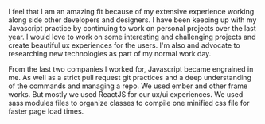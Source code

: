 I feel that I am an amazing fit because of my extensive experience working along side other developers and designers. I have been keeping up with my Javascript practice by continuing to work on personal projects over the last year. I would love to work on some interesting and challenging projects  and create beautiful ux experiences for the users. I'm also and advocate to researching new technologies as part of my normal work day.

From the last two companies I worked for, Javascript became engrained in me. As well as a strict pull request git practices and a deep understanding of the commands and managing a repo.
We used ember and other frame works. But mostly we used ReactJS for our ux/ui experiences. We used sass modules files to organize classes to compile one minified css file for faster page load times.

